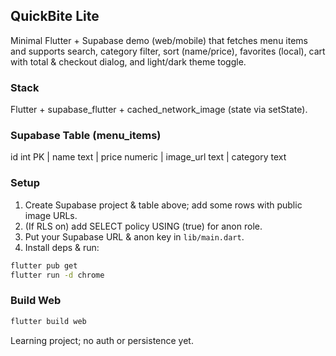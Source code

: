 ## QuickBite Lite
Minimal Flutter + Supabase demo (web/mobile) that fetches menu items and supports search, category filter, sort (name/price), favorites (local), cart with total & checkout dialog, and light/dark theme toggle.

### Stack
Flutter + supabase_flutter + cached_network_image (state via setState).

### Supabase Table (menu_items)
id int PK | name text | price numeric | image_url text | category text

### Setup
1. Create Supabase project & table above; add some rows with public image URLs.
2. (If RLS on) add SELECT policy USING (true) for anon role.
3. Put your Supabase URL & anon key in `lib/main.dart`.
4. Install deps & run:
```bash
flutter pub get
flutter run -d chrome
```

### Build Web
```bash
flutter build web
```

Learning project; no auth or persistence yet.